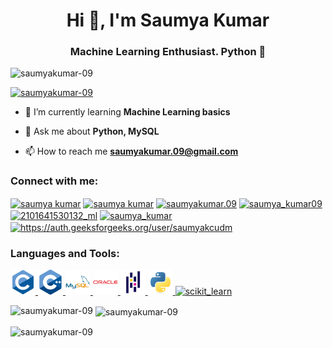 <h1 align="center">Hi 👋, I'm Saumya Kumar</h1>
<h3 align="center">Machine Learning Enthusiast. Python 🐍</h3>

<p align="left"> <img src="https://komarev.com/ghpvc/?username=saumyakumar-09&label=Profile%20views&color=0e75b6&style=flat" alt="saumyakumar-09" /> </p>

<p align="left"> <a href="https://github.com/ryo-ma/github-profile-trophy"><img src="https://github-profile-trophy.vercel.app/?username=saumyakumar-09" alt="saumyakumar-09" /></a> </p>

- 🌱 I’m currently learning **Machine Learning basics**

- 💬 Ask me about **Python, MySQL**

- 📫 How to reach me **saumyakumar.09@gmail.com**

<h3 align="left">Connect with me:</h3>
<p align="left">
<a href="https://www.linkedin.com/in/saumya-kumar-5a153622a/" target="blank"><img align="center" src="https://raw.githubusercontent.com/rahuldkjain/github-profile-readme-generator/master/src/images/icons/Social/linked-in-alt.svg" alt="saumya kumar" height="30" width="40" /></a>
<a href="https://kaggle.com/saumyakumar09" target="blank"><img align="center" src="https://raw.githubusercontent.com/rahuldkjain/github-profile-readme-generator/master/src/images/icons/Social/kaggle.svg" alt="saumya kumar" height="30" width="40" /></a>
<a href="https://instagram.com/saumyakumar.09" target="blank"><img align="center" src="https://raw.githubusercontent.com/rahuldkjain/github-profile-readme-generator/master/src/images/icons/Social/instagram.svg" alt="saumyakumar.09" height="30" width="40" /></a>
<a href="https://www.codechef.com/users/saumya_kumar09" target="blank"><img align="center" src="https://cdn.jsdelivr.net/npm/simple-icons@3.1.0/icons/codechef.svg" alt="saumya_kumar09" height="30" width="40" /></a>
<a href="https://www.hackerrank.com/2101641530132_ml" target="blank"><img align="center" src="https://raw.githubusercontent.com/rahuldkjain/github-profile-readme-generator/master/src/images/icons/Social/hackerrank.svg" alt="2101641530132_ml" height="30" width="40" /></a>
<a href="https://www.leetcode.com/saumya_kumar" target="blank"><img align="center" src="https://raw.githubusercontent.com/rahuldkjain/github-profile-readme-generator/master/src/images/icons/Social/leet-code.svg" alt="saumya_kumar" height="30" width="40" /></a>
<a href="https://auth.geeksforgeeks.org/user/https://auth.geeksforgeeks.org/user/saumyakcudm" target="blank"><img align="center" src="https://raw.githubusercontent.com/rahuldkjain/github-profile-readme-generator/master/src/images/icons/Social/geeks-for-geeks.svg" alt="https://auth.geeksforgeeks.org/user/saumyakcudm" height="30" width="40" /></a>
</p>

<h3 align="left">Languages and Tools:</h3>
<p align="left"> <a href="https://www.cprogramming.com/" target="_blank" rel="noreferrer"> <img src="https://raw.githubusercontent.com/devicons/devicon/master/icons/c/c-original.svg" alt="c" width="40" height="40"/> </a> <a href="https://www.w3schools.com/cpp/" target="_blank" rel="noreferrer"> <img src="https://raw.githubusercontent.com/devicons/devicon/master/icons/cplusplus/cplusplus-original.svg" alt="cplusplus" width="40" height="40"/> </a> <a href="https://www.mysql.com/" target="_blank" rel="noreferrer"> <img src="https://raw.githubusercontent.com/devicons/devicon/master/icons/mysql/mysql-original-wordmark.svg" alt="mysql" width="40" height="40"/> </a> <a href="https://www.oracle.com/" target="_blank" rel="noreferrer"> <img src="https://raw.githubusercontent.com/devicons/devicon/master/icons/oracle/oracle-original.svg" alt="oracle" width="40" height="40"/> </a> <a href="https://pandas.pydata.org/" target="_blank" rel="noreferrer"> <img src="https://raw.githubusercontent.com/devicons/devicon/2ae2a900d2f041da66e950e4d48052658d850630/icons/pandas/pandas-original.svg" alt="pandas" width="40" height="40"/> </a> <a href="https://www.python.org" target="_blank" rel="noreferrer"> <img src="https://raw.githubusercontent.com/devicons/devicon/master/icons/python/python-original.svg" alt="python" width="40" height="40"/> </a> <a href="https://scikit-learn.org/" target="_blank" rel="noreferrer"> <img src="https://upload.wikimedia.org/wikipedia/commons/0/05/Scikit_learn_logo_small.svg" alt="scikit_learn" width="40" height="40"/> </a> </p>

<p><img align="left" src="https://github-readme-stats.vercel.app/api/top-langs?username=saumyakumar-09&show_icons=true&locale=en&layout=compact" alt="saumyakumar-09" /></p>

<p>&nbsp;<img align="center" src="https://github-readme-stats.vercel.app/api?username=saumyakumar-09&show_icons=true&locale=en" alt="saumyakumar-09" /></p>

<p><img align="center" src="https://github-readme-streak-stats.herokuapp.com/?user=saumyakumar-09&" alt="saumyakumar-09" /></p>
